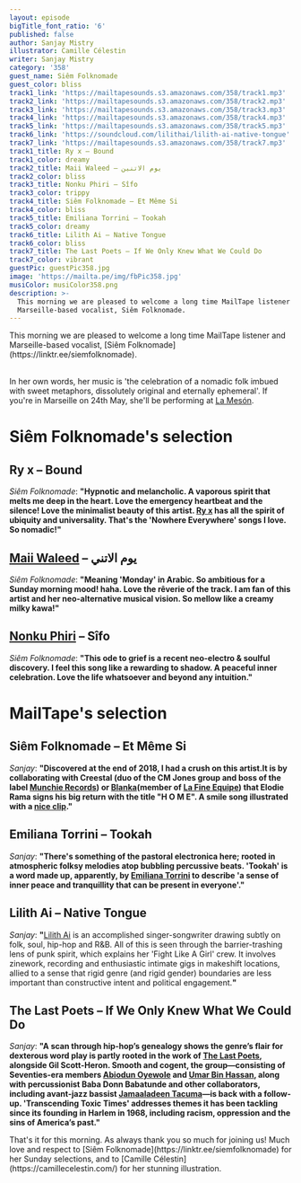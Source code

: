 ```yaml
---
layout: episode
bigTitle_font_ratio: '6'
published: false
author: Sanjay Mistry
illustrator: Camille Célestin
writer: Sanjay Mistry
category: '358'
guest_name: Siêm Folknomade
guest_color: bliss
track1_link: 'https://mailtapesounds.s3.amazonaws.com/358/track1.mp3'
track2_link: 'https://mailtapesounds.s3.amazonaws.com/358/track2.mp3'
track3_link: 'https://mailtapesounds.s3.amazonaws.com/358/track3.mp3'
track4_link: 'https://mailtapesounds.s3.amazonaws.com/358/track4.mp3'
track5_link: 'https://mailtapesounds.s3.amazonaws.com/358/track5.mp3'
track6_link: 'https://soundcloud.com/lilithai/lilith-ai-native-tongue'
track7_link: 'https://mailtapesounds.s3.amazonaws.com/358/track7.mp3'
track1_title: Ry x – Bound
track1_color: dreamy
track2_title: Maii Waleed – يوم الاتنين
track2_color: bliss
track3_title: Nonku Phiri – Sîfo
track3_color: trippy
track4_title: Siêm Folknomade – Et Même Si
track4_color: bliss
track5_title: Emiliana Torrini – Tookah
track5_color: dreamy
track6_title: Lilith Ai – Native Tongue
track6_color: bliss
track7_title: The Last Poets – If We Only Knew What We Could Do
track7_color: vibrant
guestPic: guestPic358.jpg
image: 'https://mailta.pe/img/fbPic358.jpg'
musiColor: musiColor358.png
description: >-
  This morning we are pleased to welcome a long time MailTape listener and
  Marseille-based vocalist, Siêm Folknomade.
---
```

<p id="introduction">This morning we are pleased to welcome a long time MailTape listener and Marseille-based vocalist, [Siêm Folknomade](https://linktr.ee/siemfolknomade).
<br><br>

In her own words, her music is 'the celebration of a nomadic folk imbued with sweet metaphors, dissolutely original and eternally ephemeral'. If you're in Marseille on 24th May, she'll be performing at [La Mesón](https://www.facebook.com/events/349829132291153/).</p>


# Siêm Folknomade's selection

## Ry x – Bound
_Siêm Folknomade_: **"**Hypnotic and melancholic. A vaporous spirit that melts me deep in the heart. Love the emergency heartbeat and the silence! Love the minimalist beauty of this artist. [Ry x](https://www.ry-x.com/) has all the spirit of ubiquity and universality. That's the 'Nowhere Everywhere' songs I love. So nomadic!**"**

## [Maii Waleed](http://maiiwaleed.daportfolio.com/) – يوم الاتني
_Siêm Folknomade_: **"**Meaning 'Monday' in Arabic. So ambitious for a Sunday morning mood! haha. Love the rêverie of the track. I am fan of this artist and her neo-alternative musical vision. So mellow like a creamy milky kawa!**"**

## [Nonku Phiri](https://soundcloud.com/nonkuphiri) – Sîfo
_Siêm Folknomade_: **"**This ode to grief is a recent neo-electro & soulful discovery. I feel this song like a rewarding to shadow. A peaceful inner celebration. Love the life whatsoever and beyond any intuition.**"**


# MailTape's selection

## Siêm Folknomade – Et Même Si
_Sanjay_: **"**Discovered at the end of 2018, I had a crush on this artist.It is by collaborating with Creestal (duo of the CM Jones group and boss of the label [Munchie Records](https://soundcloud.com/munchierecords)) or [Blanka](https://soundcloud.com/blankasanova)(member of [La Fine Equipe](https://soundcloud.com/lafineequipe)) that Elodie Rama signs his big return with the title "H O M E". A smile song illustrated with a [nice clip](https://www.youtube.com/watch?v=Lhtb8kqD3ec).**"**

## Emiliana Torrini – Tookah
_Sanjay_: **"**There's something of the pastoral electronica here; rooted in atmospheric folksy melodies atop bubbling percussive beats. 'Tookah' is a word made up, apparently, by [Emiliana Torrini](https://emilianatorrini.com/) to describe 'a sense of inner peace and tranquillity that can be present in everyone'.**"**

## Lilith Ai – Native Tongue
_Sanjay_: **"**[Lilith Ai](https://soundcloud.com/lilithai) is an accomplished singer-songwriter drawing subtly on folk, soul, hip-hop and R&B. All of this is seen through the barrier-trashing lens of punk spirit, which explains her 'Fight Like A Girl' crew.  It involves zinework, recording and enthusiastic intimate gigs in makeshift locations, allied to a sense that rigid genre (and rigid gender) boundaries are less important than constructive intent and political engagement.**"**

## The Last Poets – If We Only Knew What We Could Do 
_Sanjay_: **"**A scan through hip-hop’s genealogy shows the genre’s flair for dexterous word play is partly rooted in the work of [The Last Poets](https://en.wikipedia.org/wiki/The_Last_Poets), alongside Gil Scott-Heron. Smooth and cogent, the group—consisting of Seventies-era members [Abiodun Oyewole](https://en.wikipedia.org/wiki/Abiodun_Oyewole) and [Umar Bin Hassan](http://umarbinhassan.com/), along with percussionist Baba Donn Babatunde and other collaborators, including avant-jazz bassist [Jamaaladeen Tacuma](https://en.wikipedia.org/wiki/Jamaaladeen_Tacuma)—is back with a follow-up. 'Transcending Toxic Times' addresses themes it has been tackling since its founding in Harlem in 1968, including racism, oppression and the sins of America’s past.**"**



<p id="outroduction"> That's it for this morning. As always thank you so much for joining us! Much love and respect to [Siêm Folknomade](https://linktr.ee/siemfolknomade) for her Sunday selections, and to [Camille Célestin](https://camillecelestin.com/) for her stunning illustration.</p>
